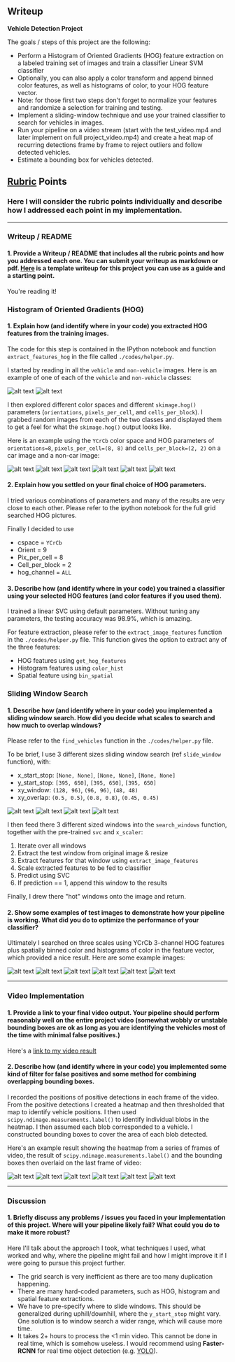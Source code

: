 ## Writeup

**Vehicle Detection Project**

The goals / steps of this project are the following:

* Perform a Histogram of Oriented Gradients (HOG) feature extraction on a labeled training set of images and train a classifier Linear SVM classifier
* Optionally, you can also apply a color transform and append binned color features, as well as histograms of color, to your HOG feature vector. 
* Note: for those first two steps don't forget to normalize your features and randomize a selection for training and testing.
* Implement a sliding-window technique and use your trained classifier to search for vehicles in images.
* Run your pipeline on a video stream (start with the test_video.mp4 and later implement on full project_video.mp4) and create a heat map of recurring detections frame by frame to reject outliers and follow detected vehicles.
* Estimate a bounding box for vehicles detected.

[//]: # (Image References)
[image1]: ./output_images/non-vehicle.png
[image11]: ./output_images/vehicle.png
[image2]: ./output_images/car_hog_0.png
[image21]: ./output_images/car_hog_1.png
[image22]: ./output_images/car_hog_2.png
[image23]: ./output_images/notcar_hog_0.png
[image24]: ./output_images/notcar_hog_1.png
[image25]: ./output_images/notcar_hog_2.png
[image3]: ./output_images/grid1.png
[image31]: ./output_images/grid2.png
[image32]: ./output_images/grid3.png
[image33]: ./output_images/grid4.png
[image4]: ./output_images/test_0_out.png
[image41]: ./output_images/test_1_out.png
[image42]: ./output_images/test_2_out.png
[image43]: ./output_images/test_3_out.png
[image44]: ./output_images/test_4_out.png
[image45]: ./output_images/test_5_out.png

[image5]: ./output_images/frame1.png
[image51]: ./output_images/frame2.png
[image52]: ./output_images/frame3.png
[image53]: ./output_images/frame4.png
[image54]: ./output_images/frame5.png
[image55]: ./output_images/frame6.png


[image6]: ./output_images/labels_map.png
[image7]: ./output_images/output_bboxes.png
[video1]: ./project_video.mp4

## [Rubric](https://review.udacity.com/#!/rubrics/513/view) Points
### Here I will consider the rubric points individually and describe how I addressed each point in my implementation.  

---
### Writeup / README

#### 1. Provide a Writeup / README that includes all the rubric points and how you addressed each one.  You can submit your writeup as markdown or pdf.  [Here](https://github.com/udacity/CarND-Vehicle-Detection/blob/master/writeup_template.md) is a template writeup for this project you can use as a guide and a starting point.  

You're reading it!

### Histogram of Oriented Gradients (HOG)

#### 1. Explain how (and identify where in your code) you extracted HOG features from the training images.

The code for this step is contained in the IPython notebook and function `extract_features_hog` in the file called `./codes/helper.py`.  

I started by reading in all the `vehicle` and `non-vehicle` images.  Here is an example of one of each of the `vehicle` and `non-vehicle` classes:

![alt text][image1]
![alt text][image11]

I then explored different color spaces and different `skimage.hog()` parameters (`orientations`, `pixels_per_cell`, and `cells_per_block`).  I grabbed random images from each of the two classes and displayed them to get a feel for what the `skimage.hog()` output looks like.

Here is an example using the `YCrCb` color space and HOG parameters of `orientations=8`, `pixels_per_cell=(8, 8)` and `cells_per_block=(2, 2)` on a car image and a non-car image:

![alt text][image2]
![alt text][image21]
![alt text][image22]
![alt text][image23]
![alt text][image24]
![alt text][image25]


#### 2. Explain how you settled on your final choice of HOG parameters.

I tried various combinations of parameters and many of the results are very close to each other. Please refer to the ipython notebook for the full grid searched HOG pictures.

Finally I decided to use

* cspace = `YCrCb`
* Orient = 9
* Pix_per_cell = 8
* Cell_per_block = 2
* hog_channel = `ALL`

#### 3. Describe how (and identify where in your code) you trained a classifier using your selected HOG features (and color features if you used them).

I trained a linear SVC using default parameters. Without tuning any parameters, the testing accuracy was 98.9%, which is amazing.

For feature extraction, please refer to the `extract_image_features` function in the `./codes/helper.py` file. This function gives the option to extract any of the three features:

* HOG features using `get_hog_features`
* Histogram features using `color_hist`
* Spatial feature using `bin_spatial`

### Sliding Window Search

#### 1. Describe how (and identify where in your code) you implemented a sliding window search.  How did you decide what scales to search and how much to overlap windows?

Please refer to the `find_vehicles` function in the `./codes/helper.py` file. 

To be brief, I use 3 different sizes sliding window search (ref `slide_window` function), with:

* x_start_stop: `[None, None]`,  `[None, None]`,  `[None, None]`
* y_start_stop: `[395, 650]`, `[395, 650]`, `[395, 650]`
* xy_window: `(128, 96)`, `(96, 96)`, `(48, 48)`
* xy_overlap: `(0.5, 0.5)`, `(0.8, 0.8)`, `(0.45, 0.45)`

![alt text][image3]
![alt text][image31]
![alt text][image32]
![alt text][image33]

I then feed there 3 different sized windows into the `search_windows` function, together with the pre-trained `svc` and `x_scaler`:

1. Iterate over all windows
2. Extract the test window from original image & resize
3. Extract features for that window using `extract_image_features`
4. Scale extracted features to be fed to classifier
5. Predict using SVC
6. If prediction == 1, append this window to the results

Finally, I drew there "hot" windows onto the image and return.

#### 2. Show some examples of test images to demonstrate how your pipeline is working.  What did you do to optimize the performance of your classifier?

Ultimately I searched on three scales using YCrCb 3-channel HOG features plus spatially binned color and histograms of color in the feature vector, which provided a nice result. Here are some example images:

![alt text][image4]
![alt text][image41]
![alt text][image42]
![alt text][image43]
![alt text][image44]
![alt text][image45]

---

### Video Implementation

#### 1. Provide a link to your final video output.  Your pipeline should perform reasonably well on the entire project video (somewhat wobbly or unstable bounding boxes are ok as long as you are identifying the vehicles most of the time with minimal false positives.)
Here's a [link to my video result](./result.mp4)


#### 2. Describe how (and identify where in your code) you implemented some kind of filter for false positives and some method for combining overlapping bounding boxes.

I recorded the positions of positive detections in each frame of the video.  From the positive detections I created a heatmap and then thresholded that map to identify vehicle positions.  I then used `scipy.ndimage.measurements.label()` to identify individual blobs in the heatmap.  I then assumed each blob corresponded to a vehicle.  I constructed bounding boxes to cover the area of each blob detected.  

Here's an example result showing the heatmap from a series of frames of video, the result of `scipy.ndimage.measurements.label()` and the bounding boxes then overlaid on the last frame of video:

![alt text][image5]
![alt text][image51]
![alt text][image52]
![alt text][image53]
![alt text][image54]
![alt text][image55]

---

### Discussion

#### 1. Briefly discuss any problems / issues you faced in your implementation of this project.  Where will your pipeline likely fail?  What could you do to make it more robust?

Here I'll talk about the approach I took, what techniques I used, what worked and why, where the pipeline might fail and how I might improve it if I were going to pursue this project further.  

* The grid search is very inefficient as there are too many duplication happening.
* There are many hard-coded parameters, such as HOG, histogram and spatial feature extractions.
* We have to pre-specify where to slide windows. This should be generalized during uphill/downhill, where the `y_start_stop` might vary. One solution is to window search a wider range, which will cause more time.
* It takes 2+ hours to process the <1 min video. This cannot be done in real time, which is somehow useless. I would recommend using **Faster-RCNN** for real time object detection (e.g. [YOLO](https://pjreddie.com/darknet/yolo/)).
 

